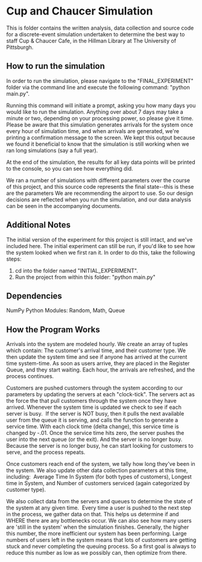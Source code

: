 # Cup and Chaucer Simulation
This is folder contains the written analysis, data collection and source code
for a discrete-event simulation undertaken to determine the best way to staff
Cup & Chaucer Cafe, in the Hillman Library at The University of Pittsburgh.

## How to run the simulation
In order to run the simulation, please navigate to the "FINAL_EXPERIMENT" folder via
the command line and execute the following command:  "python main.py".

Running this command will initiate a prompt, asking you how many days you would
like to run the simulation. Anything over about 7 days may take a minute or two,
depending on your processing power, so please give it time. Please be aware that
this simulation generates arrivals for the system once every hour of simulation time,
and when arrivals are generated, we're printing a confirmation message to the screen.
We kept this output because we found it beneficial to know that the simulation is still 
working when we ran long simulations (say a full year).

At the end of the simulation, the results for all key data points will be printed to the
console, so you can see how everything did.

We ran a number of simulations with different parameters over the course of this project,
and this source code represents the final state--this is these are the parameters
We are recommending the airport to use. So our design decisions are reflected when
you run the simulation, and our data analysis can be seen in the accompanying documents.

## Additional Notes
The initial version of the experiment for this project is still intact, and we've included here. 
The initial experiment can still be run, if you'd like to see how the system looked when we first ran it. 
In order to do this, take the following steps: 
1.  cd into the folder named "INITIAL_EXPERIMENT".
2.  Run the project from within this folder:  "python main.py" 


## Dependencies
NumPy
Python Modules: Random, Math, Queue



## How the Program Works
Arrivals into the system are modeled hourly. We create an array of tuples which contain: The customer's arrival time, and their customer type. We then update the system time and see if anyone has arrived at the current time system-time. As soon as users arrive, they are placed in the Register Queue, and they start waiting. Each hour, the arrivals are refreshed, and the process continues. 

Customers are pushed customers through the system according to our parameters by updating the servers at each "clock-tick". The servers act as the force the that pull customers through the system once they have arrived. Whenever the system time is updated we check to see if each server is busy.  If the server is NOT busy, then it pulls the next available user from the queue it is serving, and calls the function to generate a service time. With each clock time (delta change), this service time is changed by -.01. Once the service time hits zero, the server pushes the user into the next queue (or the exit). And the server is no longer busy. Because the server is no longer busy, he can start looking for customers to serve, and the process repeats.  

Once customers reach end of the system, we tally how long they've been in the system. We also update other data collection parameters at this time, including:  Average Time In System (for both types of customers), Longest time in System, and Number of customers serviced (again categorized by customer type).  

We also collect data from the servers and queues to determine the state of the system at any given time.  Every time a user is pushed to the next step in the process, we gather data on that. This helps us determine if and WHERE there are any bottlenecks occur. We can also see how many users are 'still in the system' when the simulation finishes. Generally, the higher this number, the more inefficient our system has been performing. Large numbers of users left in the system means that lots of customers are getting stuck and never completing the queuing process. So a first goal is always to reduce this number as low as we possibly can, then optimize from there. 